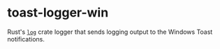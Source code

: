 # toast-logger-win

Rust's [`log`] crate logger that sends logging output
to the Windows Toast notifications.

[`log`]: https://crates.io/crates/log
